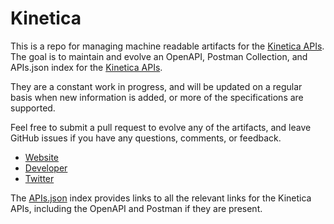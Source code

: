 # KineticaThis is a repo for managing machine readable artifacts for the [Kinetica APIs](https://www.kinetica.com). The goal is to maintain and evolve an OpenAPI, Postman Collection, and APIs.json index for the [Kinetica APIs](https://www.kinetica.com).They are a constant work in progress, and will be updated on a regular basis when new information is added, or more of the specifications are supported.Feel free to submit a pull request to evolve any of the artifacts, and leave GitHub issues if you have any questions, comments, or feedback.- [Website](https://www.kinetica.com)- [Developer](https://www.kinetica.com)- [Twitter](https://twitter.com/KineticaHQ)The [APIs.json](https://github.com/api-evangelist/kinetica/blob/master/apis.json) index provides links to all the relevant links for the Kinetica APIs, including the OpenAPI and Postman if they are present.